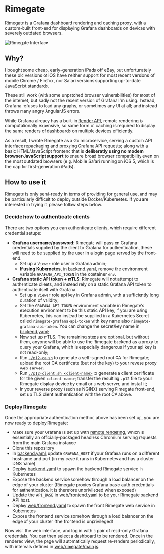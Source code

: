 # Rimegate

Rimegate is a Grafana dashboard rendering and caching proxy, with a custom-built front-end for displaying Grafana dashboards on devices with severely outdated browsers.

![Rimegate Interface](https://images.ebornet.com/uploads/big/c5658c997f85075faa4f40e0a5339299.png)

## Why?

I bought some cheap, early-generation iPads off eBay, but unfortunately these old versions of iOS have neither support for most recent versions of mobile Chrome / Firefox, nor Safari versions supporting up-to-date JavaScript standards.

These still work (with some unpatched browser vulnerabilities) for most of the internet, but sadly not the recent version of Grafana I'm using. Instead, Grafana refuses to load any graphs, or sometimes any UI at all; and instead throws many angry AngularJS errors.

While Grafana already has a built-in [Render API](https://grafana.com/docs/grafana/latest/administration/image_rendering/), remote rendering is computationally expensive, so some form of caching is required to display the same renders of dashboards on multiple devices efficiently.

As a result, I wrote Rimegate as a Go microservice, serving a custom API interface repackaging and proxying Grafana API requests; along with a basic HTML/JavaScript frontend that is **deliberatly using no modern browser JavaScript support** to ensure broad browser compatibility even on the most outdated browsers (e.g. Mobile Safari running on iOS 5, which is the cap for first-generation iPads).

## How to use it

Rimegate is only semi-ready in terms of providing for general use, and may be particularly difficult to deploy outside Docker/Kubernetes. If you are interested in trying it, please follow steps below.

### Decide how to authenticate clients

There are two options you can authenticate clients, which require different credential setups:
* **Grafana username/password**: Rimegate will pass on Grafana credentials supplied by the client to Grafana for authentication, these will need to be supplied by the user in a login page served by the front-end. 
    * Set up a `Viewer` role user in Grafana admin;
    * **If using Kubernetes**, in [backend.yaml](http://github.com/chongyangshi/rimegate/blob/master/backend.yaml), remove the environment variable `GRAFANA_API_TOKEN` in the container `env`.
* **Grafana static API token + mTLS**: Rimegate will not attempt to authenticate clients, and instead rely on a static Grafana API token to authenticate itself with Grafana.
    * Set up a `Viewer` role api key in Grafana admin, with a sufficiently long duration of validity;
    * Set the `GRAFANA_API_TOKEN` environment variable in Rimegate's execution environment to be this static API key, if you are using Kubernetes, this can instead be supplied in a Kubernetes Secret called `rimegate-grafana-api-token` with key name also `rimegate-grafana-api-token`. You can change the secret/key name in [backend.yaml](http://github.com/chongyangshi/rimegate/blob/master/backend.yaml);
    * Now set up mTLS. The remaining steps are optional, but without them, anyone will be able to use the Rimegate backend as a proxy to query your Grafana, which is especially dangerous if your api key is not read-only;
    * Run [`./p12-ca.sh`](http://github.com/chongyangshi/rimegate/blob/master/p12-ca.sh) to generate a self-signed root CA for Rimegate; upload the root CA certificate (but not the key) to your revese proxy web server;
    * Run [`./p12-client.sh <client-name>`](http://github.com/chongyangshi/rimegate/blob/master/p12-ca.sh) to generate a client certificate for the given `<client-name>`; transfer the resulting `.p12` file to your Rimegate display device by email or a web server, and install it;
    * In your reverse proxy (such as NGINX) serving Rimegate front-end, set up TLS client authentication with the root CA above.

### Deploy Rimegate

Once the appropriate authentication method above has been set up, you are now ready to deploy Rimegate:

* Make sure your Grafana is set up with [remote rendering](https://grafana.com/docs/grafana/latest/administration/image_rendering/#remote-rendering-service), which is essentially an officially-packaged headless Chromium serving requests from the main Grafana instance
* Clone this repository
* In [backend.yaml](http://github.com/chongyangshi/rimegate/blob/master/backend.yaml), update `GRAFANA_HOST` if your Grafana runs on a different hostname and port (in my case it runs in Kubernetes and has a cluster DNS name)
* Deploy [backend.yaml](http://github.com/chongyangshi/rimegate/blob/master/backend.yaml) to spawn the backend Rimegate service in Kubernetes
* Expose the backend service somehow through a load balancer on the edge of your cluster (Rimegate proxies Grafana basic auth credentials for authentication, it is therefore unprivileged when exposed)
* Update the `API_BASE` in [web/frontend.yaml](https://github.com/chongyangshi/rimegate/blob/master/web/frontend.yaml) to be your Rimegate backend API host.
* Deploy [web/frontend.yaml](https://github.com/chongyangshi/rimegate/blob/master/web/frontend.yaml) to spawn the front Rimegate web service in Kubernetes
* Expose the frontend service somehow through a load balancer on the edge of your cluster (the frontend is unprivileged)

Now visit the web interface, and log in with a pair of read-only Grafana credentials. You can then select a dashboard to be rendered. Once in the rendered view, the page will automatically request re-renders periodically, with intervals defined in [web/rimegate/main.js](https://github.com/chongyangshi/rimegate/blob/master/web/rimegate/main.js).
